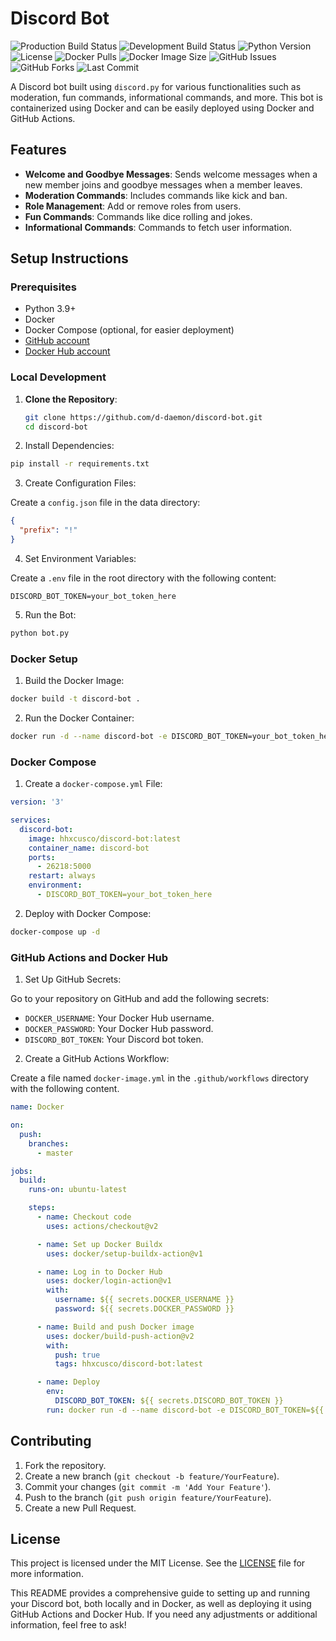 # Discord Bot

![Production Build Status](https://github.com/d-daemon/discord-bot/actions/workflows/docker-image.yml/badge.svg?branch=master)
![Development Build Status](https://github.com/d-daemon/discord-bot/actions/workflows/docker-image-dev.yml/badge.svg?branch=dev)
![Python Version](https://img.shields.io/badge/Python-3.9-blue.svg)
![License](https://img.shields.io/github/license/d-daemon/discord-bot)
![Docker Pulls](https://img.shields.io/docker/pulls/hhxcusco/discord-bot)
![Docker Image Size](https://img.shields.io/docker/image-size/hhxcusco/discord-bot/latest)
![GitHub Issues](https://img.shields.io/github/issues/d-daemon/discord-bot)
![GitHub Forks](https://img.shields.io/github/forks/d-daemon/discord-bot)
![Last Commit](https://img.shields.io/github/last-commit/d-daemon/discord-bot)


A Discord bot built using `discord.py` for various functionalities such as moderation, fun commands, informational commands, and more. This bot is containerized using Docker and can be easily deployed using Docker and GitHub Actions.

## Features

- **Welcome and Goodbye Messages**: Sends welcome messages when a new member joins and goodbye messages when a member leaves.
- **Moderation Commands**: Includes commands like kick and ban.
- **Role Management**: Add or remove roles from users.
- **Fun Commands**: Commands like dice rolling and jokes.
- **Informational Commands**: Commands to fetch user information.

## Setup Instructions

### Prerequisites

- Python 3.9+
- Docker
- Docker Compose (optional, for easier deployment)
- [GitHub account](https://github.com/)
- [Docker Hub account](https://hub.docker.com/)

### Local Development

1. **Clone the Repository**:

   ```bash
   git clone https://github.com/d-daemon/discord-bot.git
   cd discord-bot
    ```

2. Install Dependencies:

  ```bash
  pip install -r requirements.txt
  ```

3. Create Configuration Files:

Create a `config.json` file in the data directory:

  ```json
  {
    "prefix": "!"
  }
  ```

4. Set Environment Variables:

  Create a `.env` file in the root directory with the following content:

  ```dotenv
  DISCORD_BOT_TOKEN=your_bot_token_here
  ```

5. Run the Bot:

  ```bash
  python bot.py
  ```

### Docker Setup

1. Build the Docker Image:

  ```bash
  docker build -t discord-bot .
  ```

2. Run the Docker Container:

  ```bash
  docker run -d --name discord-bot -e DISCORD_BOT_TOKEN=your_bot_token_here -p 26218:5000 discord-bot
  ```

### Docker Compose

1. Create a `docker-compose.yml` File:

  ```yaml
  version: '3'
  
  services:
    discord-bot:
      image: hhxcusco/discord-bot:latest
      container_name: discord-bot
      ports:
        - 26218:5000
      restart: always
      environment:
        - DISCORD_BOT_TOKEN=your_bot_token_here
  ```

2. Deploy with Docker Compose:

```bash
docker-compose up -d
```

### GitHub Actions and Docker Hub

1. Set Up GitHub Secrets:

Go to your repository on GitHub and add the following secrets:

  - `DOCKER_USERNAME`: Your Docker Hub username.
  - `DOCKER_PASSWORD`: Your Docker Hub password.
  - `DISCORD_BOT_TOKEN`: Your Discord bot token.

2. Create a GitHub Actions Workflow:

Create a file named `docker-image.yml` in the `.github/workflows` directory with the following content. 

  ```yaml
  name: Docker

  on:
    push:
      branches:
        - master

  jobs:
    build:
      runs-on: ubuntu-latest

      steps:
        - name: Checkout code
          uses: actions/checkout@v2

        - name: Set up Docker Buildx
          uses: docker/setup-buildx-action@v1

        - name: Log in to Docker Hub
          uses: docker/login-action@v1
          with:
            username: ${{ secrets.DOCKER_USERNAME }}
            password: ${{ secrets.DOCKER_PASSWORD }}

        - name: Build and push Docker image
          uses: docker/build-push-action@v2
          with:
            push: true
            tags: hhxcusco/discord-bot:latest

        - name: Deploy
          env:
            DISCORD_BOT_TOKEN: ${{ secrets.DISCORD_BOT_TOKEN }}
          run: docker run -d --name discord-bot -e DISCORD_BOT_TOKEN=${{ secrets.DISCORD_BOT_TOKEN }} -p 26218:5000 hhxcusco/discord-bot:latest
  ```

## Contributing
1. Fork the repository.
2. Create a new branch (`git checkout -b feature/YourFeature`).
3. Commit your changes (`git commit -m 'Add Your Feature'`).
4. Push to the branch (`git push origin feature/YourFeature`).
5. Create a new Pull Request.

## License

This project is licensed under the MIT License. See the [LICENSE](https://github.com/d-daemon/discord-bot/blob/master/LICENSE) file for more information.

This README provides a comprehensive guide to setting up and running your Discord bot, both locally and in Docker, as well as deploying it using GitHub Actions and Docker Hub. If you need any adjustments or additional information, feel free to ask!
